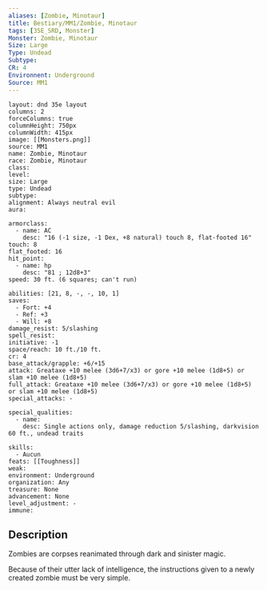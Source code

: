 ```yaml
---
aliases: [Zombie, Minotaur]
title: Bestiary/MM1/Zombie, Minotaur
tags: [35E_SRD, Monster]
Monster: Zombie, Minotaur
Size: Large
Type: Undead
Subtype: 
CR: 4
Environnent: Underground
Source: MM1
---
```


```statblock
layout: dnd 35e layout
columns: 2
forceColumns: true
columnHeight: 750px
columnWidth: 415px
image: [[Monsters.png]]
source: MM1
name: Zombie, Minotaur
race: Zombie, Minotaur
class: 
level: 
size: Large
type: Undead
subtype: 
alignment: Always neutral evil
aura: 

armorclass:
  - name: AC
    desc: "16 (-1 size, -1 Dex, +8 natural) touch 8, flat-footed 16"
touch: 8
flat_footed: 16
hit_point:
  - name: hp
    desc: "81 ; 12d8+3"
speed: 30 ft. (6 squares; can't run)

abilities: [21, 8, -, -, 10, 1]
saves:
  - Fort: +4
  - Ref: +3
  - Will: +8
damage_resist: 5/slashing
spell_resist: 
initiative: -1
space/reach: 10 ft./10 ft.
cr: 4
base_attack/grapple: +6/+15
attack: Greataxe +10 melee (3d6+7/x3) or gore +10 melee (1d8+5) or slam +10 melee (1d8+5)
full_attack: Greataxe +10 melee (3d6+7/x3) or gore +10 melee (1d8+5) or slam +10 melee (1d8+5)
special_attacks: -

special_qualities:
  - name: 
    desc: Single actions only, damage reduction 5/slashing, darkvision 60 ft., undead traits

skills:
  - Aucun
feats: [[Toughness]]
weak: 
environment: Underground
organization: Any
treasure: None
advancement: None
level_adjustment: -
immune: 
```

## Description

<p>Zombies are corpses reanimated through dark and sinister magic.</p>
<p>Because of their utter lack of intelligence, the instructions given to a newly created zombie must be very simple.</p>